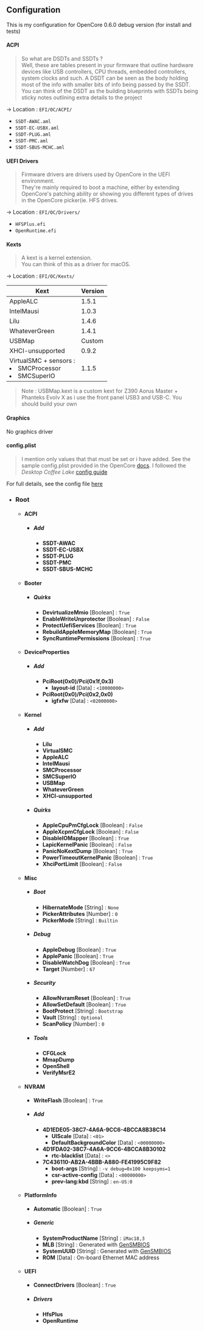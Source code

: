 ## Configuration

This is my configuration for OpenCore 0.6.0 debug version (for install and tests)

#### ACPI

> So what are DSDTs and SSDTs ?  
> Well, these are tables present in your firmware that outline hardware devices like USB controllers, CPU threads, embedded controllers, system clocks and such. A DSDT can be seen as the body holding most of the info with smaller bits of info being passed by the SSDT.
> You can think of the DSDT as the building blueprints with SSDTs being sticky notes outlining extra details to the project

→ Location : `EFI/OC/ACPI/`

- `SSDT-AWAC.aml`
- `SSDT-EC-USBX.aml`
- `SSDT-PLUG.aml`
- `SSDT-PMC.aml`
- `SSDT-SBUS-MCHC.aml`


#### UEFI Drivers


> Firmware drivers are drivers used by OpenCore in the UEFI environment.  
> They're mainly required to boot a machine, either by extending OpenCore's   patching ability or showing you different types of drives in the OpenCore picker(ie. HFS drives.

→ Location : `EFI/OC/Drivers/`

- `HFSPlus.efi`
- `OpenRuntime.efi`


#### Kexts

> A kext is a kernel extension.  
> You can think of this as a driver for macOS.

→ Location : `EFI/OC/Kexts/`

Kext | Version
--- | ---
AppleALC | 1.5.1
IntelMausi | 1.0.3
Lilu | 1.4.6
WhateverGreen | 1.4.1
USBMap | Custom
XHCI-unsupported | 0.9.2
VirtualSMC + sensors : <br> <li>SMCProcessor</li><li>SMCSuperIO</li> | 1.1.5

> Note : USBMap.kext is a custom kext for Z390 Aorus Master + Phanteks Evolv X as i use the front panel USB3 and USB-C. You should build your own


#### Graphics

No graphics driver


#### config.plist

> I mention only values that that must be set or i have added. See the sample config.plist provided in the OpenCore [docs](https://github.com/acidanthera/OpenCorePkg/tree/master/Docs).
> I followed the *Desktop Coffee Lake* [config guide](https://dortania.github.io/OpenCore-Install-Guide/config.plist/coffee-lake.html#starting-point)

For full details, see the config file [here](/EFI/OC/config.plist)

- ### Root
	- #### ACPI
		- ##### Add
			- **SSDT-AWAC**
			- **SSDT-EC-USBX**
			- **SSDT-PLUG**
			- **SSDT-PMC**
			- **SSDT-SBUS-MCHC**
	- #### Booter
		- ##### Quirks
			- **DevirtualizeMmio** [Boolean] : `True`
			- **EnableWriteUnprotector** [Boolean] : `False`
			- **ProtectUefiServices** [Boolean] : `True`
			- **RebuildAppleMemoryMap** [Boolean] : `True`
			- **SyncRuntimePermissions** [Boolean] : `True`
	- #### DeviceProperties
		- ##### Add
			- **PciRoot(0x0)/Pci(0x1f,0x3)**
				- **layout-id** [Data] : `<10000000>`
			- **PciRoot(0x0)/Pci(0x2,0x0)**
				- **igfxfw** [Data] : `<02000000>`
	- #### Kernel
		- ##### Add
			- **Lilu**
			- **VirtualSMC**
			- **AppleALC**
			- **IntelMausi**
			- **SMCProcessor**
			- **SMCSuperIO**
			- **USBMap**
			- **WhateverGreen**
			- **XHCI-unsupported**
		- ##### Quirks
			- **AppleCpuPmCfgLock** [Boolean] : `False`
			- **AppleXcpmCfgLock** [Boolean] : `False`
			- **DisableIOMapper** [Boolean] : `True`
			- **LapicKernelPanic** [Boolean] : `False`
			- **PanicNoKextDump** [Boolean] : `True`
			- **PowerTimeoutKernelPanic** [Boolean] : `True`
			- **XhciPortLimit** [Boolean] : `False`
	- #### Misc
		- ##### Boot
			- **HibernateMode** [String] : `None`
			- **PickerAttributes** [Number] : `0`
			- **PickerMode** [String] : `Builtin`
		- ##### Debug
			- **AppleDebug** [Boolean] : `True`
			- **ApplePanic** [Boolean] : `True`
			- **DisableWatchDog** [Boolean] : `True`
			- **Target** [Number] : `67`
		- ##### Security
			- **AllowNvramReset** [Boolean] : `True`
			- **AllowSetDefault** [Boolean] : `True`
			- **BootProtect** [String] : `Bootstrap`
			- **Vault** [String] : `Optional`
			- **ScanPolicy** [Number] : `0`
		- ##### Tools
			- **CFGLock**
			- **MmapDump**
			- **OpenShell**
			- **VerifyMsrE2**
	- #### NVRAM
		- **WriteFlash** [Boolean] : `True`
		- ##### Add
			- **4D1EDE05-38C7-4A6A-9CC6-4BCCA8B38C14**
				- **UIScale** [Data] : `<01>`
				- **DefaultBackgroundColor** [Data] : `<00000000>`
			- **4D1FDA02-38C7-4A6A-9CC6-4BCCA8B30102**
				- **rtc-blacklist** [Data] : `<>`
			- **7C436110-AB2A-4BBB-A880-FE41995C9F82**
				- **boot-args** [String] : `-v debug=0x100 keepsyms=1`
				- **csr-active-config** [Data] : `<00000000>`
				- **prev-lang:kbd** [String] : `en-US:0`
	- #### PlatformInfo
		- **Automatic** [Boolean] : `True`
		- ##### Generic
			- **SystemProductName** [String] : `iMac18,3`
			- **MLB** [String] : Generated with [GenSMBIOS](https://github.com/corpnewt/GenSMBIOS)
			- **SystemUUID** [String] : Generated with [GenSMBIOS](https://github.com/corpnewt/GenSMBIOS)
			- **ROM** [Data] : On-board Ethernet MAC address
	- #### UEFI
		- **ConnectDrivers** [Boolean] : `True`
		- ##### Drivers
			- **HfsPlus**
			- **OpenRuntime**
